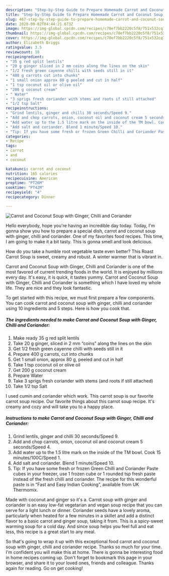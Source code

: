 ```yaml
---
description: "Step-by-Step Guide to Prepare Homemade Carrot and Coconut Soup with Ginger, Chilli and Coriander"
title: "Step-by-Step Guide to Prepare Homemade Carrot and Coconut Soup with Ginger, Chilli and Coriander"
slug: 467-step-by-step-guide-to-prepare-homemade-carrot-and-coconut-soup-with-ginger-chilli-and-coriander
date: 2020-09-02T04:44:21.673Z
image: https://img-global.cpcdn.com/recipes/c70ef7bb2220c5f8/751x532cq70/carrot-and-coconut-soup-with-ginger-chilli-and-coriander-recipe-main-photo.jpg
thumbnail: https://img-global.cpcdn.com/recipes/c70ef7bb2220c5f8/751x532cq70/carrot-and-coconut-soup-with-ginger-chilli-and-coriander-recipe-main-photo.jpg
cover: https://img-global.cpcdn.com/recipes/c70ef7bb2220c5f8/751x532cq70/carrot-and-coconut-soup-with-ginger-chilli-and-coriander-recipe-main-photo.jpg
author: Elizabeth Briggs
ratingvalue: 3.5
reviewcount: 10
recipeingredient:
- "35 g red split lentils"
- "20 g ginger sliced in 2 mm coins along the lines on the skin"
- "1/2 fresh green cayenne chilli with seeds still in it"
- "400 g carrots cut into chunks"
- "1 small onion approx 80 g peeled and cut in half"
- "1 tsp coconut oil or olive oil"
- "200 g coconut cream"
- " Water"
- "3 sprigs fresh coriander with stems and roots if still attached"
- "1/2 tsp Salt"
recipeinstructions:
- "Grind lentils, ginger and chilli 30 seconds/Speed 9."
- "Add and chop carrots, onion, coconut oil and coconut cream 5 seconds/Speed 4."
- "Add water up to the 1.5 litre mark on the inside of the TM bowl. Cook 15 minutes/100C/Speed 1."
- "Add salt and coriander. Blend 1 minute/Speed 10."
- "Tip: If you have some fresh or frozen Green Chilli and Coriander Paste cubes in your freezer, use 1 frozen cube or 1 rounded tsp fresh paste instead of the fresh chilli and coriander. The recipe for this wonderful paste is in “Fast and Easy Indian Cooking”, available from UK Thermomix."
categories:
- Recipe
tags:
- carrot
- and
- coconut

katakunci: carrot and coconut 
nutrition: 165 calories
recipecuisine: American
preptime: "PT26M"
cooktime: "PT42M"
recipeyield: "4"
recipecategory: Dinner

---
```



![Carrot and Coconut Soup with Ginger, Chilli and Coriander](https://img-global.cpcdn.com/recipes/c70ef7bb2220c5f8/751x532cq70/carrot-and-coconut-soup-with-ginger-chilli-and-coriander-recipe-main-photo.jpg)

Hello everybody, hope you're having an incredible day today. Today, I'm gonna show you how to prepare a special dish, carrot and coconut soup with ginger, chilli and coriander. One of my favorites food recipes. This time, I am going to make it a bit tasty. This is gonna smell and look delicious.

How do you take a humble root vegetable taste even better? This Roast Carrot Soup is sweet, creamy and robust. A winter warmer that is vibrant in.

Carrot and Coconut Soup with Ginger, Chilli and Coriander is one of the most favored of current trending foods in the world. It is enjoyed by millions every day. It's easy, it is quick, it tastes yummy. Carrot and Coconut Soup with Ginger, Chilli and Coriander is something which I have loved my whole life. They are nice and they look fantastic.


To get started with this recipe, we must first prepare a few components. You can cook carrot and coconut soup with ginger, chilli and coriander using 10 ingredients and 5 steps. Here is how you cook that.

<!--inarticleads1-->

##### The ingredients needed to make Carrot and Coconut Soup with Ginger, Chilli and Coriander:

1. Make ready 35 g red split lentils
1. Take 20 g ginger, sliced in 2 mm “coins” along the lines on the skin
1. Get 1/2 fresh green cayenne chilli with seeds still in it
1. Prepare 400 g carrots, cut into chunks
1. Get 1 small onion, approx 80 g, peeled and cut in half
1. Take 1 tsp coconut oil or olive oil
1. Get 200 g coconut cream
1. Prepare  Water
1. Take 3 sprigs fresh coriander with stems (and roots if still attached)
1. Take 1/2 tsp Salt


I used cumin and coriander which work. This carrot soup is our favorite carrot soup recipe. Our favorite things about this carrot soup recipe. It&#39;s creamy and cozy and will take you to a happy place. 

<!--inarticleads2-->

##### Instructions to make Carrot and Coconut Soup with Ginger, Chilli and Coriander:

1. Grind lentils, ginger and chilli 30 seconds/Speed 9.
1. Add and chop carrots, onion, coconut oil and coconut cream 5 seconds/Speed 4.
1. Add water up to the 1.5 litre mark on the inside of the TM bowl. Cook 15 minutes/100C/Speed 1.
1. Add salt and coriander. Blend 1 minute/Speed 10.
1. Tip: If you have some fresh or frozen Green Chilli and Coriander Paste cubes in your freezer, use 1 frozen cube or 1 rounded tsp fresh paste instead of the fresh chilli and coriander. The recipe for this wonderful paste is in “Fast and Easy Indian Cooking”, available from UK Thermomix.


Made with coconut and ginger so it&#39;s a. Carrot soup with ginger and coriander is an easy low-fat vegetarian and vegan soup recipe that you can serve for a light lunch or dinner. Coriander seeds have a lovely aroma, particularly when heated for a few minutes in a skillet and add a distinct flavor to a basic carrot and ginger soup, taking it from. This is a spicy-sweet warming soup for a cold day. And since soup helps you feel full and eat less, this recipe is a great start to any meal. 

So that's going to wrap it up with this exceptional food carrot and coconut soup with ginger, chilli and coriander recipe. Thanks so much for your time. I'm confident you will make this at home. There is gonna be interesting food in home recipes coming up. Don't forget to bookmark this page in your browser, and share it to your loved ones, friends and colleague. Thanks again for reading. Go on get cooking!
